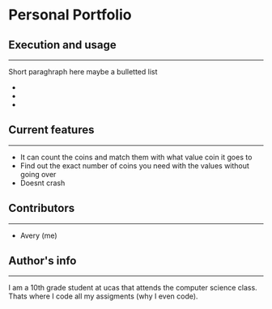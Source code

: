 # Personal Portfolio

## Execution and usage
---
Short paraghraph here maybe a bulletted list

+ 
+ 
+ 

## Current features
---
+ It can count the coins and match them with what value coin it goes to
+ Find out the exact number of coins you need with the values without going over
+ Doesnt crash

## Contributors
---
+ Avery (me)

## Author's info
---
I am a 10th grade student at ucas that attends the computer science class. Thats where I code all my assigments (why I even code).